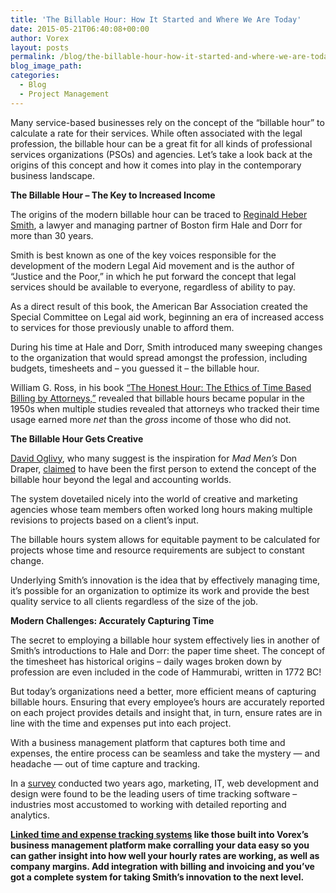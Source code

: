 ```yaml
---
title: 'The Billable Hour: How It Started and Where We Are Today'
date: 2015-05-21T06:40:08+00:00
author: Vorex
layout: posts
permalink: /blog/the-billable-hour-how-it-started-and-where-we-are-today/
blog_image_path:
categories:
  - Blog
  - Project Management
---
```

Many service-based businesses rely on the concept of the &#8220;billable hour&#8221; to calculate a rate for their services. While often associated with the legal profession, the billable hour can be a great fit for all kinds of professional services organizations (PSOs) and agencies. Let&#8217;s take a look back at the origins of this concept and how it comes into play in the contemporary business landscape.<!--more-->

**The Billable Hour &#8211; The Key to Increased Income**

The origins of the modern billable hour can be traced to [Reginald Heber Smith](http://www.verasage.com/blog/the_modern_father_of_the_billable_hour_and_timesheet/), a lawyer and managing partner of Boston firm Hale and Dorr for more than 30 years.

Smith is best known as one of the key voices responsible for the development of the modern Legal Aid movement and is the author of &#8220;Justice and the Poor,&#8221; in which he put forward the concept that legal services should be available to everyone, regardless of ability to pay.

As a direct result of this book, the American Bar Association created the Special Committee on Legal aid work, beginning an era of increased access to services for those previously unable to afford them.

During his time at Hale and Dorr, Smith introduced many sweeping changes to the organization that would spread amongst the profession, including budgets, timesheets and &#8211; you guessed it &#8211; the billable hour.

William G. Ross, in his book [&#8220;The Honest Hour: The Ethics of Time Based Billing by Attorneys,&#8221;](http://www.amazon.com/Honest-Hour-Time-Based-Billing-Attorneys/dp/0890899029/ref=sr_1_1?ie=UTF8&s=books&qid=1239903630&sr=1-1) revealed that billable hours became popular in the 1950s when multiple studies revealed that attorneys who tracked their time usage earned more _net_ than the _gross_ income of those who did not.

**The Billable Hour Gets Creative**

[David Oglivy](http://en.wikipedia.org/wiki/David_Ogilvy_%28businessman%29), who many suggest is the inspiration for _Mad Men&#8217;s_ Don Draper, [claimed](http://www.verasage.com/blog/the_modern_father_of_the_billable_hour_and_timesheet/) to have been the first person to extend the concept of the billable hour beyond the legal and accounting worlds.

The system dovetailed nicely into the world of creative and marketing agencies whose team members often worked long hours making multiple revisions to projects based on a client&#8217;s input.

The billable hours system allows for equitable payment to be calculated for projects whose time and resource requirements are subject to constant change.

Underlying Smith&#8217;s innovation is the idea that by effectively managing time, it&#8217;s possible for an organization to optimize its work and provide the best quality service to all clients regardless of the size of the job.

**Modern Challenges: Accurately Capturing Time**

The secret to employing a billable hour system effectively lies in another of Smith&#8217;s introductions to Hale and Dorr: the paper time sheet. The concept of the timesheet has historical origins &#8211; daily wages broken down by profession are even included in the code of Hammurabi, written in 1772 BC!

But today&#8217;s organizations need a better, more efficient means of capturing billable hours. Ensuring that every employee&#8217;s hours are accurately reported on each project provides details and insight that, in turn, ensure rates are in line with the time and expenses put into each project.

With a business management platform that captures both time and expenses, the entire process can be seamless and take the mystery &#8212; and headache &#8212; out of time capture and tracking.

In a [survey](http://blog.desktime.com/2013/07/24/the-best-industries-for-time-tracking/) conducted two years ago, marketing, IT, web development and design were found to be the leading users of time tracking software &#8211; industries most accustomed to working with detailed reporting and analytics.

**[Linked time and expense tracking systems](http://www.vorex.com/9-quick-tips-about-gaining-visibility-into-your-teams-efficiency/) like those built into Vorex&#8217;s business management platform make corralling your data easy so you can gather insight into how well your hourly rates are working, as well as company margins. Add integration with billing and invoicing and you&#8217;ve got a complete system for taking Smith&#8217;s innovation to the next level.**
